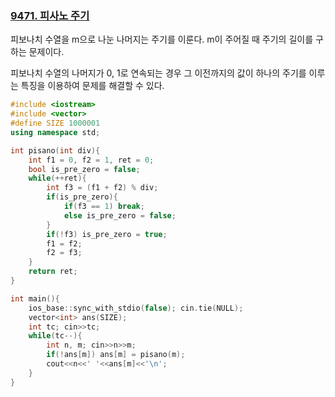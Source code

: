 ### [9471. 피사노 주기](https://www.acmicpc.net/problem/9471)

피보나치 수열을 m으로 나눈 나머지는 주기를 이룬다. m이 주어질 때 주기의 길이를 구하는 문제이다.

피보나치 수열의 나머지가 0, 1로 연속되는 경우 그 이전까지의 값이 하나의 주기를 이루는 특징을 이용하여 문제를 해결할 수 있다.

```cpp
#include <iostream>
#include <vector>
#define SIZE 1000001
using namespace std;

int pisano(int div){
    int f1 = 0, f2 = 1, ret = 0;
    bool is_pre_zero = false;
    while(++ret){
        int f3 = (f1 + f2) % div;
        if(is_pre_zero){
            if(f3 == 1) break;
            else is_pre_zero = false;
        }
        if(!f3) is_pre_zero = true;
        f1 = f2;
        f2 = f3;
    }
    return ret;
}

int main(){
    ios_base::sync_with_stdio(false); cin.tie(NULL);
    vector<int> ans(SIZE);
    int tc; cin>>tc;
    while(tc--){
        int n, m; cin>>n>>m;
        if(!ans[m]) ans[m] = pisano(m);
        cout<<n<<' '<<ans[m]<<'\n';
    }
}
```
